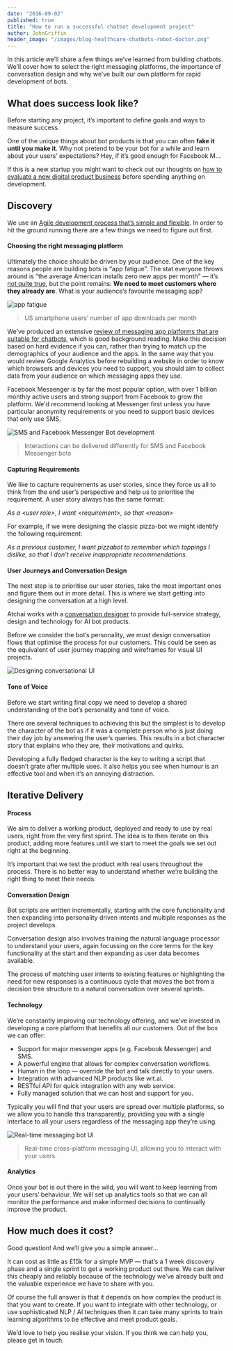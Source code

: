 ```yaml
---
date: "2016-09-02"
published: true
title: "How to run a successful chatbot development project"
author: JohnGriffin
header_image: "/images/blog-healthcare-chatbots-robot-doctor.png"
---
```



In this article we’ll share a few things we’ve learned from building chatbots.
We’ll cover how to select the right messaging platforms, the importance of conversation design and why we’ve built our own platform for rapid development of bots. 


## What does success look like?

Before starting any project, it’s important to define goals and ways to
measure success.

One of the unique things about bot products is that you can often **fake it
until you make it**. Why not pretend to be your bot for a while and learn about
your users’ expectations? Hey, if it’s good enough for Facebook M...

If this is a new startup you might want to check out our thoughts on [how to
evaluate a new digital product
business](/blog/2016-05-31-is-your-start-up-idea-really-worth-it/)
before spending anything on development.

## Discovery

We use an [Agile development process that’s simple and
flexible](/about-us/how-we-work/). In order to hit the ground running there are a few
things we need to figure out first.

#### Choosing the right messaging platform

Ultimately the choice should be driven by your audience. One of the key reasons
people are building bots is “app fatigue”. The stat everyone throws around is
“the average American installs zero new apps per month” — it’s [not quite
true](https://www.tune.com/blog/no-the-average-american-does-not-download-0-apps-each-month/),
but the point remains: **We need to meet customers where they already are**.
What is your audience’s favourite messaging app?

![app fatigue](https://cdn-images-1.medium.com/max/800/1*lCcpeJVLE8g1YbDJCNYKiw.png)

> US smartphone users’ number of app downloads per month

We’ve produced an extensive [review of messaging app platforms that are suitable
for
chatbots](/blog/2016-08-11-whos-winning-the-messenger-app-wars/),
which is good background reading. Make this decision based on hard evidence if
you can, rather than trying to match up the demographics of your audience and
the apps. In the same way that you would review Google Analytics before
rebuilding a website in order to know which browsers and devices you need to
support, you should aim to collect data from your audience on which messaging
apps they use.

Facebook Messenger is by far the most popular option, with over 1 billion monthly
active users and strong support from Facebook to grow the platform.  We'd recommend 
looking at Messenger first unless you have particular anonymity requirements or you
need to support basic devices that only use SMS.  


![SMS and Facebook Messenger Bot development](/images/blog-chatbot-project-sms-fb.png)

> Interactions can be delivered differently for SMS and Facebook Messenger bots

#### Capturing Requirements

We like to capture requirements as user stories, since they force us all to
think from the end user’s perspective and help us to prioritise the requirement.
A user story always has the same format:

*As a &lt;user role&gt;, I want &lt;requirement&gt;, so that &lt;reason&gt;*

For example, if we were designing the classic pizza-bot we might identify the
following requirement:

*As a previous customer, I want pizzabot to remember which toppings I dislike,
so that I don’t receive inappropriate recommendations.*

#### User Journeys and Conversation Design

The next step is to prioritise our user stories, take the most important ones
and figure them out in more detail. This is where we start getting into
designing the conversation at a high level.

Atchai works with a [conversation designer](http://www.tomhewitson.com/) to
provide full-service strategy, design and technology for AI bot products.

Before we consider the bot’s personality, we must design conversation flows that
optimise the process for our customers. This could be seen as the equivalent of
user journey mapping and wireframes for visual UI projects.

![Designing conversational UI](https://cdn-images-1.medium.com/max/800/1*nBDZFIqwRXS8oAePBXyYhg.png)

#### Tone of Voice

Before we start writing final copy we need to develop a shared understanding of
the bot’s personality and tone of voice.

There are several techniques to achieving this but the simplest is to develop
the character of the bot as if it was a complete person who is just doing their
day job by answering the user’s queries. This results in a bot character story
that explains who they are, their motivations and quirks.

Developing a fully fledged character is the key to writing a script that doesn’t
grate after multiple uses. It also helps you see when humour is an effective
tool and when it’s an annoying distraction.

## Iterative Delivery

#### Process

We aim to deliver a working product, deployed and ready to use by real users,
right from the very first sprint. The idea is to then iterate on this product,
adding more features until we start to meet the goals we set out right at the
beginning.

It’s important that we test the product with real users throughout the process.
There is no better way to understand whether we’re building the right thing to
meet their needs. 

#### Conversation Design

Bot scripts are written incrementally, starting with the core functionality and
then expanding into personality driven intents and multiple responses as the
project develops.

Conversation design also involves training the natural language processor to
understand your users, again focussing on the core terms for the key
functionality at the start and then expanding as user data becomes available.

The process of matching user intents to existing features or highlighting the
need for new responses is a continuous cycle that moves the bot from a decision
tree structure to a natural conversation over several sprints.

#### Technology

We’re constantly improving our technology offering, and we’ve invested in
developing a core platform that benefits all our customers. Out of the box we
can offer:

* Support for major messenger apps (e.g. Facebook Messenger) and SMS.
* A powerful engine that allows for complex conversation workflows.
* Human in the loop — override the bot and talk directly to your users.
* Integration with advanced NLP products like wit.ai.
* RESTful API for quick integration with any web service.
* Fully managed solution that we can host and support for you.

Typically you will find that your users are spread over multiple platforms, so
we allow you to handle this transparently, providing you with a single interface
to all your users regardless of the messaging app they’re using.

![Real-time messaging bot UI](https://cdn-images-1.medium.com/max/800/1*Xmz9RtGH7Y5w-WlfaqP_EA.gif)

> Real-time cross-platform messaging UI, allowing you to interact with your users.

#### Analytics

Once your bot is out there in the wild, you will want to keep learning from your
users’ behaviour. We will set up analytics tools so that we can all monitor the
performance and make informed decisions to continually improve the product.


## How much does it cost?

Good question! And we’ll give you a simple answer…

It can cost as little as £15k for a simple MVP — that’s a 1 week discovery
phase and a single sprint to get a working product out there. We can deliver
this cheaply and reliably because of the technology we’ve already built and
the valuable experience we have to share with you.

Of course the full answer is that it depends on how complex the product is that you
want to create. If you want to integrate with other technology, or use
sophisticated NLP / AI techniques then it can take many sprints to train
learning algorithms to be effective and meet product goals.

We’d love to help you realise your vision. If you think we can help you, please get in touch.
